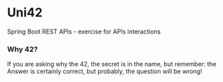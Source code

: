 # Uni42
Spring Boot REST APIs - exercise for APIs interactions

### Why 42?
If you are asking why the 42, the secret is in the name, but remember:
the Answer is certainly correct, but probably, the question will be wrong!